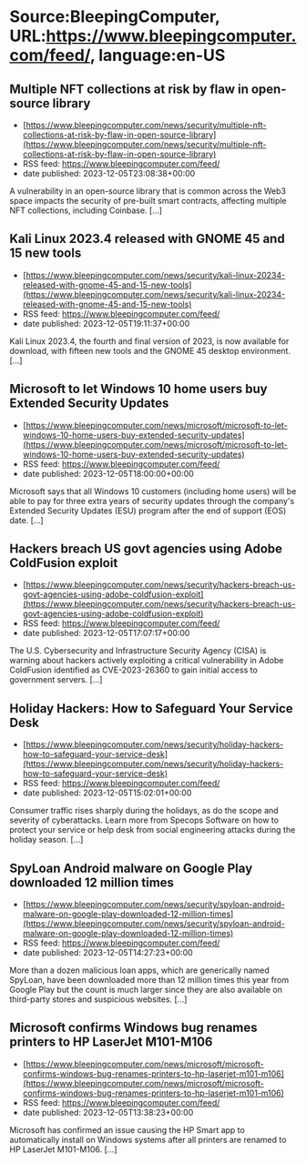 # Source:BleepingComputer, URL:https://www.bleepingcomputer.com/feed/, language:en-US

## Multiple NFT collections at risk by flaw in open-source library
 - [https://www.bleepingcomputer.com/news/security/multiple-nft-collections-at-risk-by-flaw-in-open-source-library](https://www.bleepingcomputer.com/news/security/multiple-nft-collections-at-risk-by-flaw-in-open-source-library)
 - RSS feed: https://www.bleepingcomputer.com/feed/
 - date published: 2023-12-05T23:08:38+00:00

A vulnerability in an open-source library that is common across the Web3 space impacts the security of pre-built smart contracts, affecting multiple NFT collections, including Coinbase. [...]

## Kali Linux 2023.4 released with GNOME 45 and 15 new tools
 - [https://www.bleepingcomputer.com/news/security/kali-linux-20234-released-with-gnome-45-and-15-new-tools](https://www.bleepingcomputer.com/news/security/kali-linux-20234-released-with-gnome-45-and-15-new-tools)
 - RSS feed: https://www.bleepingcomputer.com/feed/
 - date published: 2023-12-05T19:11:37+00:00

Kali Linux 2023.4, the fourth and final version of 2023, is now available for download, with fifteen new tools and the GNOME 45 desktop environment. [...]

## Microsoft to let Windows 10 home users buy Extended Security Updates
 - [https://www.bleepingcomputer.com/news/microsoft/microsoft-to-let-windows-10-home-users-buy-extended-security-updates](https://www.bleepingcomputer.com/news/microsoft/microsoft-to-let-windows-10-home-users-buy-extended-security-updates)
 - RSS feed: https://www.bleepingcomputer.com/feed/
 - date published: 2023-12-05T18:00:00+00:00

Microsoft says that all Windows 10 customers (including home users) will be able to pay for three extra years of security updates through the company's Extended Security Updates (ESU) program after the end of support (EOS) date. [...]

## Hackers breach US govt agencies using Adobe ColdFusion exploit
 - [https://www.bleepingcomputer.com/news/security/hackers-breach-us-govt-agencies-using-adobe-coldfusion-exploit](https://www.bleepingcomputer.com/news/security/hackers-breach-us-govt-agencies-using-adobe-coldfusion-exploit)
 - RSS feed: https://www.bleepingcomputer.com/feed/
 - date published: 2023-12-05T17:07:17+00:00

The U.S. Cybersecurity and Infrastructure Security Agency (CISA) is warning about hackers actively exploiting a critical vulnerability in Adobe ColdFusion identified as CVE-2023-26360 to gain initial access to government servers. [...]

## Holiday Hackers: How to Safeguard Your Service Desk
 - [https://www.bleepingcomputer.com/news/security/holiday-hackers-how-to-safeguard-your-service-desk](https://www.bleepingcomputer.com/news/security/holiday-hackers-how-to-safeguard-your-service-desk)
 - RSS feed: https://www.bleepingcomputer.com/feed/
 - date published: 2023-12-05T15:02:01+00:00

Consumer traffic rises sharply during the holidays, as do the scope and severity of cyberattacks. Learn more from Specops Software on how to protect your service or help desk from social engineering attacks during the holiday season. [...]

## SpyLoan Android malware on Google Play downloaded 12 million times
 - [https://www.bleepingcomputer.com/news/security/spyloan-android-malware-on-google-play-downloaded-12-million-times](https://www.bleepingcomputer.com/news/security/spyloan-android-malware-on-google-play-downloaded-12-million-times)
 - RSS feed: https://www.bleepingcomputer.com/feed/
 - date published: 2023-12-05T14:27:23+00:00

More than a dozen malicious loan apps, which are generically named SpyLoan, have been downloaded more than 12 million times this year from Google Play but the count is much larger since they are also available on third-party stores and suspicious websites. [...]

## Microsoft confirms Windows bug renames printers to HP LaserJet M101-M106
 - [https://www.bleepingcomputer.com/news/microsoft/microsoft-confirms-windows-bug-renames-printers-to-hp-laserjet-m101-m106](https://www.bleepingcomputer.com/news/microsoft/microsoft-confirms-windows-bug-renames-printers-to-hp-laserjet-m101-m106)
 - RSS feed: https://www.bleepingcomputer.com/feed/
 - date published: 2023-12-05T13:38:23+00:00

Microsoft has confirmed an issue causing the HP Smart app to automatically install on Windows systems after all printers are renamed to HP LaserJet M101-M106. [...]

